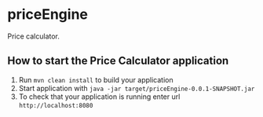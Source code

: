 # priceEngine
Price calculator.

How to start the Price Calculator application
---

1. Run `mvn clean install` to build your application
1. Start application with `java -jar target/priceEngine-0.0.1-SNAPSHOT.jar`
1. To check that your application is running enter url `http://localhost:8080`

